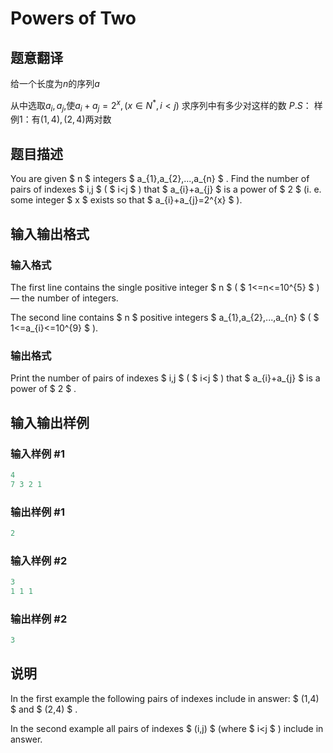 # Powers of Two

## 题意翻译

给一个长度为$n$的序列$a$

从中选取$a_i,a_j$,使$a_i+a_j=2^x,(x\in N^* ,i<j)$ 求序列中有多少对这样的数 $P.S$： 样例1：有$(1,4),(2,4)$两对数

## 题目描述

You are given $ n $ integers $ a_{1},a_{2},...,a_{n} $ . Find the number of pairs of indexes $ i,j $ ( $ i&lt;j $ ) that $ a_{i}+a_{j} $ is a power of $ 2 $ (i. e. some integer $ x $ exists so that $ a_{i}+a_{j}=2^{x} $ ).

## 输入输出格式

### 输入格式

The first line contains the single positive integer $ n $ ( $ 1<=n<=10^{5} $ ) — the number of integers.

The second line contains $ n $ positive integers $ a_{1},a_{2},...,a_{n} $ ( $ 1<=a_{i}<=10^{9} $ ).

### 输出格式

Print the number of pairs of indexes $ i,j $ ( $ i&lt;j $ ) that $ a_{i}+a_{j} $ is a power of $ 2 $ .

## 输入输出样例

### 输入样例 #1

```cpp
4
7 3 2 1

```
### 输出样例 #1

```cpp
2

```
### 输入样例 #2

```cpp
3
1 1 1

```
### 输出样例 #2

```cpp
3

```
## 说明

In the first example the following pairs of indexes include in answer: $ (1,4) $ and $ (2,4) $ .

In the second example all pairs of indexes $ (i,j) $ (where $ i&lt;j $ ) include in answer.

